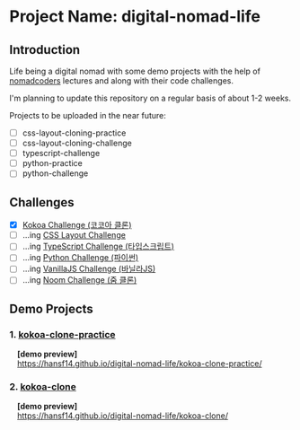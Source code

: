 # Project Name: digital-nomad-life

## Introduction

Life being a digital nomad with some demo projects with the help of [nomadcoders](https://nomadcoders.co/) lectures and along with their code challenges.

I'm planning to update this repository on a regular basis of about 1-2 weeks.  

Projects to be uploaded in the near future:  

- [ ] css-layout-cloning-practice
- [ ] css-layout-cloning-challenge
- [ ] typescript-challenge
- [ ] python-practice
- [ ] python-challenge

## Challenges

- [x] [Kokoa Challenge (코코아 클론)](https://nomadcoders.co/kokoa-challenge)
- [ ] ...ing [CSS Layout Challenge](https://nomadcoders.co/css-layout-challenge)
- [ ] ...ing [TypeScript Challenge (타입스크립트)](https://nomadcoders.co/typescript-challenge)
- [ ] ...ing [Python Challenge (파이썬)](https://nomadcoders.co/python-challenge)
- [ ] ...ing [VanillaJS Challenge (바닐라JS)](https://nomadcoders.co/vanillajs-challenge)
- [ ] ...ing [Noom Challenge (줌 클론)](https://nomadcoders.co/noom-challenge)

## Demo Projects

### 1. [kokoa-clone-practice](https://hansf14.github.io/digital-nomad-life/kokoa-clone-practice/)

&emsp;**[demo preview]**  
&emsp;https://hansf14.github.io/digital-nomad-life/kokoa-clone-practice/

### 2. [kokoa-clone](https://hansf14.github.io/digital-nomad-life/kokoa-clone/)

&emsp;**[demo preview]**  
&emsp;https://hansf14.github.io/digital-nomad-life/kokoa-clone/
